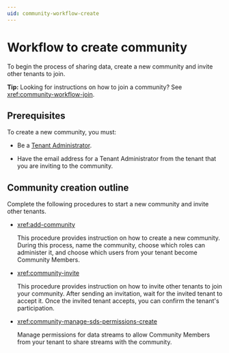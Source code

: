 ```yaml
---
uid: community-workflow-create
---
```


# Workflow to create community

To begin the process of sharing data, create a new community and invite other tenants to join.

**Tip:** Looking for instructions on how to join a community? See <xref:community-workflow-join>.

## Prerequisites

To create a new community, you must:

- Be a [Tenant Administrator](xref:ccRoles#tenant-roles).

- Have the email address for a Tenant Administrator from the tenant that you are inviting to the community.

## Community creation outline

Complete the following procedures to start a new community and invite other tenants.

- <xref:add-community>

	This procedure provides instruction on how to create a new community. During this process, name the community, choose which roles can administer it, and choose which users from your tenant become Community Members.

- <xref:community-invite>

	This procedure provides instruction on how to invite other tenants to join your community. After sending an invitation, wait for the invited tenant to accept it. Once the invited tenant accepts, you can confirm the tenant's participation.

- <xref:community-manage-sds-permissions-create>

	Manage permissions for data streams to allow Community Members from your tenant to share streams with the community.

